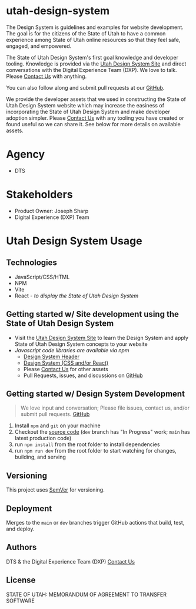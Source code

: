 # utah-design-system
The Design System is guidelines and examples for website development. The goal is for the
citizens of the State of Utah to have a common experience among State of Utah online resources
so that they feel safe, engaged, and empowered.

The State of Utah Design System's first goal knowledge and developer tooling. Knowledge is provided via
the [Utah Design System Site](https://designsystem.utah.gov) and direct conversations with the
Digital Experience Team (DXP). We love to talk. Please [Contact Us](https://designsystem.utah.gov/resources/gettingStarted) with anything.

You can also follow along and submit pull requests at our [GitHub](https://github.com/utahdts/utah-design-system).

We provide the developer assets that we used in constructing the State of Utah Design System website
which may increase the easiness of incorporating the State of Utah Design System and make developer
adoption simpler. Please [Contact Us](https://designsystem.utah.gov/resources/gettingStarted) with any
tooling you have created or found useful so we can share it. See below for more details on available assets.

# Agency
- DTS

# Stakeholders
- Product Owner: Joseph Sharp
- Digital Experience (DXP) Team

# Utah Design System Usage
## Technologies
- JavaScript/CSS/HTML
- NPM
- Vite
- React - *to display the State of Utah Design System*

## Getting started w/ Site development using the State of Utah Design System
- Visit the [Utah Design System Site](https://designsystem.utah.gov) to learn the Design System and apply State of Utah Design System concepts to your website
- *Javascript code libraries are available via npm*
  - [Design System Header](https://www.npmjs.com/package/@utahdts/utah-design-system-header)
  - [Design System (CSS and/or React)](https://www.npmjs.com/package/@utahdts/utah-design-system)
  - Please [Contact Us](https://designsystem.utah.gov/resources/gettingStarted) for other assets
  - Pull Requests, issues, and discussions on [GitHub](https://github.com/utahdts/utah-design-system)

## Getting started w/ Design System Development
  > We love input and conversation; Please file issues, contact us, and/or submit pull requests. [GitHub](https://github.com/utahdts/utah-design-system)
1. Install `npm` and `git` on your machine
1. Checkout the [source code](https://github.com/utahdts/utah-design-system) (`dev` branch has "In Progress" work; `main` has latest production code)
1. run `npm install` from the root folder to install dependencies
1. run `npm run dev` from the root folder to start watching for changes, building, and serving

## Versioning
This project uses [SemVer](http://semver.org/) for versioning.

## Deployment
Merges to the `main` or `dev` branches trigger GitHub actions that build, test, and deploy.

## Authors
DTS & the Digital Experience Team (DXP) [Contact Us](https://designsystem.utah.gov/resources/gettingStarted)

## License
STATE OF UTAH: MEMORANDUM OF AGREEMENT TO TRANSFER SOFTWARE

